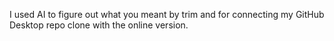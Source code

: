 I used AI to figure out what you meant by trim and for connecting my GitHub Desktop repo clone with the online version.
